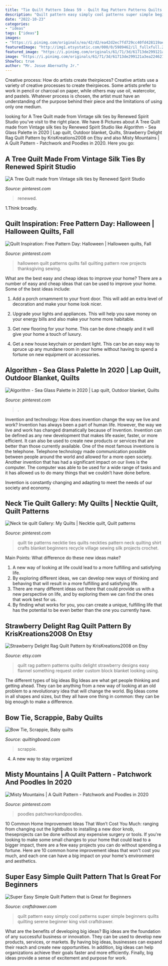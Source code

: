 ```yaml
---
title: "Tie Quilt Pattern Ideas 59 - Quilt Rag Pattern Patterns Quilts Delight Strawberry Designs Easy Flannel Something Request Order Custom Block Blanket Looking Using"
description: "Quilt pattern easy simply cool patterns super simple beginners quilts quilting serene beginner king visit craftdrawer"
date: "2022-10-23"
categories:
- "ideas"
tags: ["ideas"]
images:
- "https://i.pinimg.com/originals/ea/42/d2/ea42d2ec7fd729cc40fd428119ae56d0.jpg"
featuredImage: "http://img1.etsystatic.com/000/0/5989462/il_fullxfull.254360221.jpg"
featured_image: "https://i.pinimg.com/originals/61/71/3d/61713de299121a3ea224621e24849ca4.png"
image: "https://i.pinimg.com/originals/61/71/3d/61713de299121a3ea224621e24849ca4.png"
ShowToc: true
author: "Mr. Josue Abernathy Jr."
---
```



Creative process: How do artists create theirpieces?
Creative artists use a variety of creative processes to create theirpieces. Some artists prefer to work in pencil or charcoal on paper, while others may use oil, watercolor, and pastels. Whatever process is chosen, the artist must have an understanding of the purpose behind their piece and the limitations of using only one medium.

	

		
looking for A Tree Quilt made from Vintage silk ties by Renewed Spirit Studio you've visit to the right place. We have 8 Pictures about A Tree Quilt made from Vintage silk ties by Renewed Spirit Studio like Algorithm - Sea Glass Palette in 2020 | Lap quilt, Outdoor blanket, Quilts, Strawberry Delight Rag Quilt Pattern by KrisKreations2008 on Etsy and also Misty Mountains | A Quilt Pattern - Patchwork and Poodles in 2020. Here you go:
		
    
## A Tree Quilt Made From Vintage Silk Ties By Renewed Spirit Studio

<img loading=lazy src="https://i.pinimg.com/originals/72/28/20/722820d40b2feb1d69a183ebc8c83dba.jpg" onerror="this.onerror=null;this.src='https://tse3.mm.bing.net/th?id=OIP.ocOCMb4F0Z5ZaSLP-BIA9wHaJ4&amp;pid=15.1';" alt="A Tree Quilt made from Vintage silk ties by Renewed Spirit Studio">

_Source: pinterest.com_

>renewed. 

	

1.Think broadly.

    
## Quilt Inspiration: Free Pattern Day: Halloween | Halloween Quilts, Fall

<img loading=lazy src="https://i.pinimg.com/originals/61/0d/ff/610dff776c29206e7fb1091925617162.jpg" onerror="this.onerror=null;this.src='https://tse2.mm.bing.net/th?id=OIP.lRZJ4KudCL4iI0RSBrJQowHaMI&amp;pid=15.1';" alt="Quilt Inspiration: Free Pattern Day: Halloween | Halloween quilts, Fall">

_Source: pinterest.com_

>halloween quilt patterns quilts fall quilting pattern row projects thanksgiving sewing. 

	

What are the best easy and cheap ideas to improve your home?
There are a number of easy and cheap ideas that can be used to improve your home. Some of the best ideas include:
1. Add a porch ornamment to your front door. This will add an extra level of decoration and make your home look nicer.

2. Upgrade your lights and appliances. This will help you save money on your energy bills and also make your home more habitable.

3. Get new flooring for your home. This can be done cheaply and it will give your home a touch of luxury.

4. Get a new house keychain or pendant light. This can be an easy way to spruce up any mundane room in your home without having to spend a fortune on new equipment or accessories.

    
## Algorithm - Sea Glass Palette In 2020 | Lap Quilt, Outdoor Blanket, Quilts

<img loading=lazy src="https://i.pinimg.com/736x/17/ba/a1/17baa11b9fe9c8ae8419c5efb2788725.jpg" onerror="this.onerror=null;this.src='https://tse3.mm.bing.net/th?id=OIP.gEiEU2znPOhvKy-6WZRmcAHaFr&amp;pid=15.1';" alt="Algorithm - Sea Glass Palette in 2020 | Lap quilt, Outdoor blanket, Quilts">

_Source: pinterest.com_

>. 

	

Invention and technology: How does invention change the way we live and work?
Invention has always been a part of human life. However, the way we live and work has changed dramatically because of Invention. Invention can be defined as any new development that makes life easier, faster, or more efficient. It can also be used to create new products or services that are better than those currently available.
One of the most famous inventions is the telephone. Telephone technology made communication possible between people around the world and allowed for a more open society. Another invention that has had a significant impact on our lives is the computer. The computer was able to be used for a wide range of tasks and it has allowed us to do many things that we couldn’t have done before.

Invention is constantly changing and adapting to meet the needs of our society and economy.

    
## Neck Tie Quilt Gallery: My Quilts | Necktie Quilt, Quilt Patterns

<img loading=lazy src="https://i.pinimg.com/originals/ea/42/d2/ea42d2ec7fd729cc40fd428119ae56d0.jpg" onerror="this.onerror=null;this.src='https://tse4.mm.bing.net/th?id=OIP.mNpMGBGKSm4sTxv-VkpkUgHaE4&amp;pid=15.1';" alt="Neck tie quilt Gallery: My Quilts | Necktie quilt, Quilt patterns">

_Source: pinterest.com_

>quilt tie patterns necktie ties quilts neckties pattern neck quilting shirt crafts blanket beginners recycle village sewing silk projects crochet. 

	

Main Points: What difference do these new ideas make?
1. A new way of looking at life could lead to a more fulfilling and satisfying life.
2. By exploring different ideas, we can develop new ways of thinking and behaving that will result in a more fulfilling and satisfying life.
3. There are many different ideas out there that could provide us with a new perspective on life, and by exploring them we can find the ones that work best for us.
4. By finding what works for you, you can create a unique, fulfilling life that has the potential to be even better than the one you currently have.

    
## Strawberry Delight Rag Quilt Pattern By KrisKreations2008 On Etsy

<img loading=lazy src="http://img1.etsystatic.com/000/0/5989462/il_fullxfull.254360221.jpg" onerror="this.onerror=null;this.src='https://tse4.mm.bing.net/th?id=OIP.kpq-MxItO5TJoeS9SaWRlQHaLG&amp;pid=15.1';" alt="Strawberry Delight Rag Quilt Pattern by KrisKreations2008 on Etsy">

_Source: etsy.com_

>quilt rag pattern patterns quilts delight strawberry designs easy flannel something request order custom block blanket looking using. 

	

The different types of big ideas
Big Ideas are what get people thinking and getting ahead. They can be anything from a new way of looking at an old problem to a revolutionary idea that will change the world. Big Ideas come in all shapes and sizes, but they all have one thing in common: they can be big enough to make a difference.

    
## Bow Tie, Scrappie, Baby Quilts

<img loading=lazy src="https://www.quiltingboard.com/attachments/pictures-f5/313831d1329763055-dsc01169.jpg" onerror="this.onerror=null;this.src='https://tse3.mm.bing.net/th?id=OIP.tQqEp44vq9R-SBdUjiUDXgHaJ4&amp;pid=15.1';" alt="Bow Tie, Scrappie, Baby quilts">

_Source: quiltingboard.com_

>scrappie. 

	

4. A new way to stay organized

    
## Misty Mountains | A Quilt Pattern - Patchwork And Poodles In 2020

<img loading=lazy src="https://i.pinimg.com/originals/61/71/3d/61713de299121a3ea224621e24849ca4.png" onerror="this.onerror=null;this.src='https://tse4.mm.bing.net/th?id=OIP.y-HHEuf6EajVy27WRg0SKgHaE7&amp;pid=15.1';" alt="Misty Mountains | A Quilt Pattern - Patchwork and Poodles in 2020">

_Source: pinterest.com_

>poodles patchworkandpoodles. 

	

10 Common Home Improvement Ideas That Won’t Cost You Much: ranging from changing out the lightbulbs to installing a new door knob, theseprojects can be done without any expensive surgery or tools.
If you're looking to make some small changes to your home that could lead to a bigger impact, there are a few easy projects you can do without spending a fortune. Here are 10 common home improvement ideas that won't cost you much, and each one can have a big impact on your home's environment and aesthetics.

    
## Super Easy Simple Quilt Pattern That Is Great For Beginners

<img loading=lazy src="https://lh6.googleusercontent.com/proxy/-PZQmW_bul_o71WrHd8viR0C6uqXWSfsHdGozXflyS3-ltCZn0aX9N9Q6gl_ZcRVlqGvXjWoHPo4sD-GasPQz-dJ399KI_nK3IVKhxvl81rHMrlRTYvElSeFpqUbwA=w1200-h630-p-k-no-nu" onerror="this.onerror=null;this.src='https://tse3.mm.bing.net/th?id=OIP.w7M4NVOsGjfx2hFV3FvcdgAAAA&amp;pid=15.1';" alt="Super Easy Simple Quilt Pattern that is Great for Beginners">

_Source: craftdrawer.com_

>quilt pattern easy simply cool patterns super simple beginners quilts quilting serene beginner king visit craftdrawer. 

	

What are the benefits of developing big ideas?
Big ideas are the foundation of any successful business or innovation. They can be used to develop new products, services, or markets. By having big ideas, businesses can expand their reach and create new opportunities. In addition, big ideas can help organizations achieve their goals faster and more efficiently. Finally, big ideas provide a sense of excitement and purpose for work.

